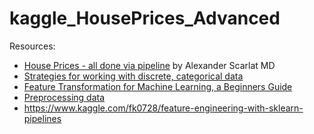 # kaggle_HousePrices_Advanced

Resources:

- [House Prices - all done via pipeline](https://towardsdatascience.com/custom-transformers-and-ml-data-pipelines-with-python-20ea2a7adb65) by Alexander Scarlat MD
- [Strategies for working with discrete, categorical data](https://towardsdatascience.com/understanding-feature-engineering-part-2-categorical-data-f54324193e63)
- [Feature Transformation for Machine Learning, a Beginners Guide](https://medium.com/vickdata/four-feature-types-and-how-to-transform-them-for-machine-learning-8693e1c24e80)
- [Preprocessing data](https://scikit-learn.org/stable/modules/preprocessing.html)
- https://www.kaggle.com/fk0728/feature-engineering-with-sklearn-pipelines
